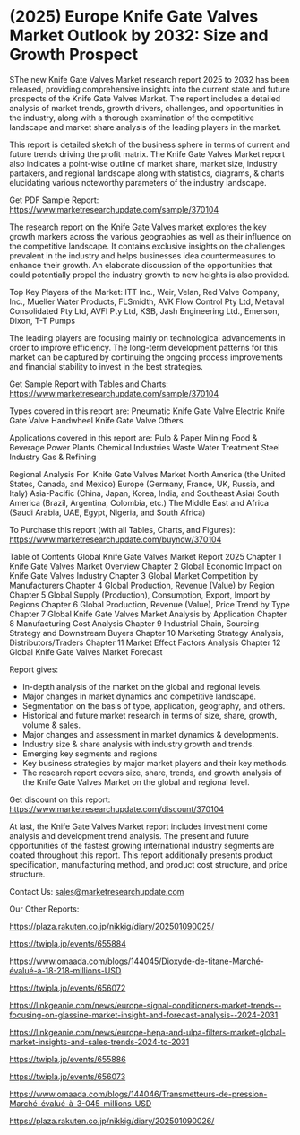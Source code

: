 # (2025) Europe Knife Gate Valves Market Outlook by 2032: Size and Growth Prospect

SThe new Knife Gate Valves Market research report 2025 to 2032 has been released, providing comprehensive insights into the current state and future prospects of the Knife Gate Valves Market. The report includes a detailed analysis of market trends, growth drivers, challenges, and opportunities in the industry, along with a thorough examination of the competitive landscape and market share analysis of the leading players in the market.

This report is detailed sketch of the business sphere in terms of current and future trends driving the profit matrix. The Knife Gate Valves Market report also indicates a point-wise outline of market share, market size, industry partakers, and regional landscape along with statistics, diagrams, & charts elucidating various noteworthy parameters of the industry landscape.

Get PDF Sample Report: https://www.marketresearchupdate.com/sample/370104

The research report on the Knife Gate Valves market explores the key growth markers across the various geographies as well as their influence on the competitive landscape. It contains exclusive insights on the challenges prevalent in the industry and helps businesses idea countermeasures to enhance their growth. An elaborate discussion of the opportunities that could potentially propel the industry growth to new heights is also provided.

Top Key Players of the Market:
ITT Inc., Weir, Velan, Red Valve Company, Inc., Mueller Water Products, FLSmidth, AVK Flow Control Pty Ltd, Metaval Consolidated Pty Ltd, AVFI Pty Ltd, KSB, Jash Engineering Ltd., Emerson, Dixon, T-T Pumps


The leading players are focusing mainly on technological advancements in order to improve efficiency. The long-term development patterns for this market can be captured by continuing the ongoing process improvements and financial stability to invest in the best strategies.

Get Sample Report with Tables and Charts: https://www.marketresearchupdate.com/sample/370104

Types covered in this report are:
Pneumatic Knife Gate Valve
Electric Knife Gate Valve
Handwheel Knife Gate Valve
Others


Applications covered in this report are:
Pulp & Paper
Mining
Food & Beverage
Power Plants
Chemical Industries
Waste Water Treatment
Steel Industry
Gas & Refining


Regional Analysis For  Knife Gate Valves Market
North America (the United States, Canada, and Mexico)
Europe (Germany, France, UK, Russia, and Italy)
Asia-Pacific (China, Japan, Korea, India, and Southeast Asia)
South America (Brazil, Argentina, Colombia, etc.)
The Middle East and Africa (Saudi Arabia, UAE, Egypt, Nigeria, and South Africa)

To Purchase this report (with all Tables, Charts, and Figures): https://www.marketresearchupdate.com/buynow/370104

Table of Contents
Global Knife Gate Valves Market Report 2025
Chapter 1 Knife Gate Valves Market Overview
Chapter 2 Global Economic Impact on Knife Gate Valves Industry
Chapter 3 Global Market Competition by Manufacturers
Chapter 4 Global Production, Revenue (Value) by Region
Chapter 5 Global Supply (Production), Consumption, Export, Import by Regions
Chapter 6 Global Production, Revenue (Value), Price Trend by Type
Chapter 7 Global Knife Gate Valves Market Analysis by Application
Chapter 8 Manufacturing Cost Analysis
Chapter 9 Industrial Chain, Sourcing Strategy and Downstream Buyers
Chapter 10 Marketing Strategy Analysis, Distributors/Traders
Chapter 11 Market Effect Factors Analysis
Chapter 12 Global Knife Gate Valves Market Forecast

Report gives:

- In-depth analysis of the market on the global and regional levels.
- Major changes in market dynamics and competitive landscape.
- Segmentation on the basis of type, application, geography, and others.
- Historical and future market research in terms of size, share, growth, volume & sales.
- Major changes and assessment in market dynamics & developments.
- Industry size & share analysis with industry growth and trends.
- Emerging key segments and regions
- Key business strategies by major market players and their key methods.
- The research report covers size, share, trends, and growth analysis of the Knife Gate Valves Market on the global and regional level.

Get discount on this report: https://www.marketresearchupdate.com/discount/370104

At last, the Knife Gate Valves Market report includes investment come analysis and development trend analysis. The present and future opportunities of the fastest growing international industry segments are coated throughout this report. This report additionally presents product specification, manufacturing method, and product cost structure, and price structure.

Contact Us:
sales@marketresearchupdate.com

Our Other Reports:

https://plaza.rakuten.co.jp/nikkig/diary/202501090025/

https://twipla.jp/events/655884

https://www.omaada.com/blogs/144045/Dioxyde-de-titane-Marché-évalué-à-18-218-millions-USD

https://twipla.jp/events/656072

https://linkgeanie.com/news/europe-signal-conditioners-market-trends--focusing-on-glassine-market-insight-and-forecast-analysis--2024-2031

https://linkgeanie.com/news/europe-hepa-and-ulpa-filters-market-global-market-insights-and-sales-trends-2024-to-2031

https://twipla.jp/events/655886

https://twipla.jp/events/656073

https://www.omaada.com/blogs/144046/Transmetteurs-de-pression-Marché-évalué-à-3-045-millions-USD

https://plaza.rakuten.co.jp/nikkig/diary/202501090026/

